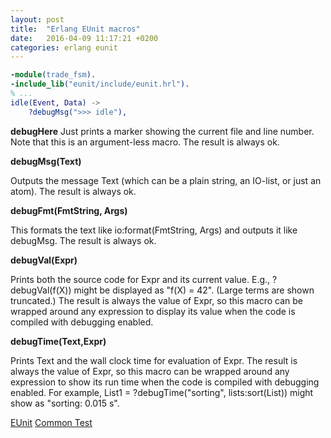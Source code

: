 ```yaml
---
layout: post
title:  "Erlang EUnit macros"
date:   2016-04-09 11:17:21 +0200
categories: erlang eunit
---
```


```erlang
-module(trade_fsm).
-include_lib("eunit/include/eunit.hrl").
% ...
idle(Event, Data) ->
    ?debugMsg(">>> idle"),
```

**debugHere**
Just prints a marker showing the current file and line number. Note that this is an argument-less macro. The result is always ok.

**debugMsg(Text)**

Outputs the message Text (which can be a plain string, an IO-list, or just an
atom). The result is always ok.

**debugFmt(FmtString, Args)**

This formats the text like io:format(FmtString, Args) and outputs it like
debugMsg. The result is always ok.

**debugVal(Expr)**

Prints both the source code for Expr and its current value. E.g.,
?debugVal(f(X)) might be displayed as "f(X) = 42". (Large terms are shown
truncated.) The result is always the value of Expr, so this macro can be
wrapped around any expression to display its value when the code is compiled
with debugging enabled.

**debugTime(Text,Expr)**

Prints Text and the wall clock time for evaluation of Expr. The result is
always the value of Expr, so this macro can be wrapped around any expression to
show its run time when the code is compiled with debugging enabled. For
example, List1 = ?debugTime("sorting", lists:sort(List)) might show as
"sorting: 0.015 s".

[EUnit](http://erlang.org/doc/apps/eunit/chapter.html)
[Common Test](http://erlang.org/doc/apps/common_test/basics_chapter.html)
